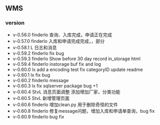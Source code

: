 ## WMS

### version
* v-0.56.0 finderlo
   查询、入库完成，申请正在完成
* v-0.57.0 finderlo
   入库和申请完成完成，，部分
* v-0.58.1 L
   日志和消息
* v-0.59.2 finderlo
   fix bug
* v-0.59.3 finderlo
   Show before 30 day record in_storage html
* v-0.59.4 finderlo
   instorage buf fix and log
* v-0.60.0 lx
   add a encoding test
   fix categoryID
   update readme
* v-0.60.1 lx
   fix bug
* v-0.60.2 finderlo
   message
* v-0.60.3 lx
   fix sqlserver package bug +1
* v-0.60.4 StvL 
   消息页面调整   添加增加厂家，分类功能
* v-0.60.5 StvL 新增管理页面
* v-0.60.6 finderlo 
   增加clean.py 用于删除奇怪的文件
* v-0.60.8 finderlo 
   修复message问题，增加入库和申请单查询，bug fix
* v-0.60.9 finderlo 
   bug fix